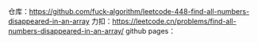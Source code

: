 仓库：https://github.com/fuck-algorithm/leetcode-448-find-all-numbers-disappeared-in-an-array
力扣：https://leetcode.cn/problems/find-all-numbers-disappeared-in-an-array/
github pages：
